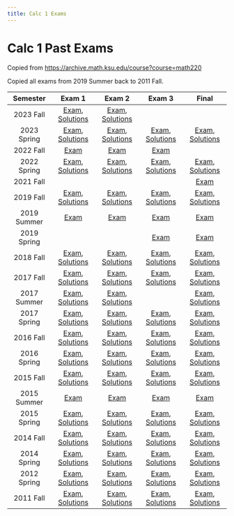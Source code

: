 ```yaml
---
title: Calc 1 Exams
---
```


# Calc 1 Past Exams

Copied from <https://archive.math.ksu.edu/course?course=math220>

Copied all exams from 2019 Summer back to 2011 Fall.

|Semester|Exam 1|Exam 2|Exam 3|Final|
|:---:|:---:|:---:|:---:|:---:|
| 2023 Fall | [Exam](./exams/2023-fall-exam1.pdf), [Solutions](./exams/2023-fall-exam1-sol.pdf) | [Exam](./exams/2023-fall-exam2.pdf), [Solutions](./exams/2023-fall-exam2-sol.pdf) |  |  | 
| 2023 Spring | [Exam](./exams/2023-spring-exam1.pdf), [Solutions](./exams/2023-spring-exam1-sol.pdf) | [Exam](./exams/2023-spring-exam2.pdf), [Solutions](./exams/2023-spring-exam2-sol.pdf) | [Exam](./exams/2023-spring-exam3.pdf), [Solutions](./exams/2023-spring-exam3-sol.pdf) | [Exam](./exams/2023-spring-final.pdf), [Solutions](./exams/2023-spring-final-sol.pdf) | 
| 2022 Fall | [Exam](./exams/2022-fall-exam1.pdf) | [Exam](./exams/2022-fall-exam2.pdf) | [Exam](./exams/2022-fall-exam3.pdf) |  | 
| 2022 Spring | [Exam](./exams/2022-spring-exam1.pdf), [Solutions](./exams/2022-spring-exam1-sol.pdf) | [Exam](./exams/2022-spring-exam2.pdf), [Solutions](./exams/2022-spring-exam2-sol.pdf) | [Exam](./exams/2022-spring-exam3.pdf), [Solutions](./exams/2022-spring-exam3-sol.pdf) | [Exam](./exams/2022-spring-final.pdf), [Solutions](./exams/2022-spring-final-sol.pdf) | 
| 2021 Fall |  |  |  | [Exam](./exams/2021-fall-final.pdf) | 
| 2019 Fall | [Exam](./exams/2019-fall-exam1.pdf), [Solutions](./exams/2019-fall-exam1-sol.pdf) | [Exam](./exams/2019-fall-exam2.pdf), [Solutions](./exams/2019-fall-exam2-sol.pdf) | [Exam](./exams/2019-fall-exam3.pdf), [Solutions](./exams/2019-fall-exam3-sol.pdf) | [Exam](./exams/2019-fall-final.pdf), [Solutions](./exams/2019-fall-final-sol.pdf) | 
| 2019 Summer | [Exam](./exams/2019-summer-exam1.pdf) | [Exam](./exams/2019-summer-exam2.pdf) | [Exam](./exams/2019-summer-exam3.pdf) | [Exam](./exams/2019-summer-final.pdf) | 
| 2019 Spring |  |  | [Exam](./exams/2019-spring-exam3.pdf) | [Exam](./exams/2019-spring-final.pdf) | 
| 2018 Fall | [Exam](./exams/2018-fall-exam1.pdf), [Solutions](./exams/2018-fall-exam1-sol.pdf) | [Exam](./exams/2018-fall-exam2.pdf), [Solutions](./exams/2018-fall-exam2-sol.pdf) | [Exam](./exams/2018-fall-exam3.pdf), [Solutions](./exams/2018-fall-exam3-sol.pdf) | [Exam](./exams/2018-fall-final.pdf), [Solutions](./exams/2018-fall-final-sol.pdf) | 
| 2017 Fall | [Exam](./exams/2017-fall-exam1.pdf), [Solutions](./exams/2017-fall-exam1-sol.pdf) | [Exam](./exams/2017-fall-exam2.pdf), [Solutions](./exams/2017-fall-exam2-sol.pdf) | [Exam](./exams/2017-fall-exam3.pdf), [Solutions](./exams/2017-fall-exam3-sol.pdf) | [Exam](./exams/2017-fall-final.pdf), [Solutions](./exams/2017-fall-final-sol.pdf) | 
| 2017 Summer | [Exam](./exams/2017-summer-exam1.pdf), [Solutions](./exams/2017-summer-exam1-sol.pdf) | [Exam](./exams/2017-summer-exam2.pdf), [Solutions](./exams/2017-summer-exam2-sol.pdf) |  | [Exam](./exams/2017-summer-final.pdf), [Solutions](./exams/2017-summer-final-sol.pdf) | 
| 2017 Spring | [Exam](./exams/2017-spring-exam1.pdf), [Solutions](./exams/2017-spring-exam1-sol.pdf) | [Exam](./exams/2017-spring-exam2.pdf), [Solutions](./exams/2017-spring-exam2-sol.pdf) | [Exam](./exams/2017-spring-exam3.pdf), [Solutions](./exams/2017-spring-exam3-sol.pdf) | [Exam](./exams/2017-spring-final.pdf), [Solutions](./exams/2017-spring-final-sol.pdf) | 
| 2016 Fall | [Exam](./exams/2016-fall-exam1.pdf), [Solutions](./exams/2016-fall-exam1-sol.pdf) | [Exam](./exams/2016-fall-exam2.pdf), [Solutions](./exams/2016-fall-exam2-sol.pdf) | [Exam](./exams/2016-fall-exam3.pdf), [Solutions](./exams/2016-fall-exam3-sol.pdf) | [Exam](./exams/2016-fall-final.pdf), [Solutions](./exams/2016-fall-final-sol.pdf) | 
| 2016 Spring | [Exam](./exams/2016-spring-exam1.pdf), [Solutions](./exams/2016-spring-exam1-sol.pdf) | [Exam](./exams/2016-spring-exam2.pdf), [Solutions](./exams/2016-spring-exam2-sol.pdf) | [Exam](./exams/2016-spring-exam3.pdf), [Solutions](./exams/2016-spring-exam3-sol.pdf) | [Exam](./exams/2016-spring-final.pdf), [Solutions](./exams/2016-spring-final-sol.pdf) | 
| 2015 Fall | [Exam](./exams/2015-fall-exam1.pdf), [Solutions](./exams/2015-fall-exam1-sol.pdf) | [Exam](./exams/2015-fall-exam2.pdf), [Solutions](./exams/2015-fall-exam2-sol.pdf) | [Exam](./exams/2015-fall-exam3.pdf), [Solutions](./exams/2015-fall-exam3-sol.pdf) | [Exam](./exams/2015-fall-final.pdf), [Solutions](./exams/2015-fall-final-sol.pdf) | 
| 2015 Summer | [Exam](./exams/2015-summer-exam1.pdf) | [Exam](./exams/2015-summer-exam2.pdf) | [Exam](./exams/2015-summer-exam3.pdf) | [Exam](./exams/2015-summer-final.pdf) | 
| 2015 Spring | [Exam](./exams/2015-spring-exam1.pdf), [Solutions](./exams/2015-spring-exam1-sol.pdf) | [Exam](./exams/2015-spring-exam2.pdf), [Solutions](./exams/2015-spring-exam2-sol.pdf) | [Exam](./exams/2015-spring-exam3.pdf), [Solutions](./exams/2015-spring-exam3-sol.pdf) | [Exam](./exams/2015-spring-final.pdf), [Solutions](./exams/2015-spring-final-sol.pdf) | 
| 2014 Fall | [Exam](./exams/2014-fall-exam1.pdf), [Solutions](./exams/2014-fall-exam1-sol.pdf) | [Exam](./exams/2014-fall-exam2.pdf), [Solutions](./exams/2014-fall-exam2-sol.pdf) | [Exam](./exams/2014-fall-exam3.pdf), [Solutions](./exams/2014-fall-exam3-sol.pdf) | [Exam](./exams/2014-fall-final.pdf), [Solutions](./exams/2014-fall-final-sol.pdf) | 
| 2014 Spring | [Exam](./exams/2014-spring-exam1.pdf), [Solutions](./exams/2014-spring-exam1-sol.pdf) | [Exam](./exams/2014-spring-exam2.pdf), [Solutions](./exams/2014-spring-exam2-sol.pdf) | [Exam](./exams/2014-spring-exam3.pdf), [Solutions](./exams/2014-spring-exam3-sol.pdf) | [Exam](./exams/2014-spring-final.pdf), [Solutions](./exams/2014-spring-final-sol.pdf) | 
| 2012 Spring | [Exam](./exams/2012-spring-exam1.pdf), [Solutions](./exams/2012-spring-exam1-sol.pdf) | [Exam](./exams/2012-spring-exam2.pdf), [Solutions](./exams/2012-spring-exam2-sol.pdf) | [Exam](./exams/2012-spring-exam3.pdf), [Solutions](./exams/2012-spring-exam3-sol.pdf) | [Exam](./exams/2012-spring-final.pdf), [Solutions](./exams/2012-spring-final-sol.pdf) | 
| 2011 Fall | [Exam](./exams/2011-fall-exam1.pdf), [Solutions](./exams/2011-fall-exam1-sol.pdf) | [Exam](./exams/2011-fall-exam2.pdf), [Solutions](./exams/2011-fall-exam2-sol.pdf) | [Exam](./exams/2011-fall-exam3.pdf), [Solutions](./exams/2011-fall-exam3-sol.pdf) | [Exam](./exams/2011-fall-final.pdf), [Solutions](./exams/2011-fall-final-sol.pdf) | 

